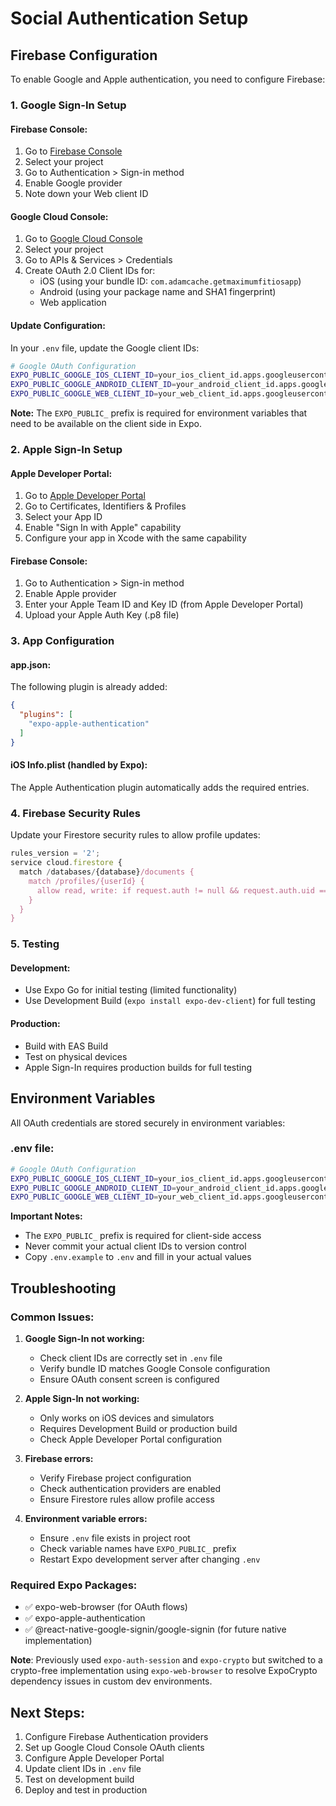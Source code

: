 # Social Authentication Setup

## Firebase Configuration

To enable Google and Apple authentication, you need to configure Firebase:

### 1. Google Sign-In Setup

#### Firebase Console:
1. Go to [Firebase Console](https://console.firebase.google.com)
2. Select your project
3. Go to Authentication > Sign-in method
4. Enable Google provider
5. Note down your Web client ID

#### Google Cloud Console:
1. Go to [Google Cloud Console](https://console.cloud.google.com)
2. Select your project
3. Go to APIs & Services > Credentials
4. Create OAuth 2.0 Client IDs for:
   - iOS (using your bundle ID: `com.adamcache.getmaximumfitiosapp`)
   - Android (using your package name and SHA1 fingerprint)
   - Web application

#### Update Configuration:
In your `.env` file, update the Google client IDs:

```bash
# Google OAuth Configuration
EXPO_PUBLIC_GOOGLE_IOS_CLIENT_ID=your_ios_client_id.apps.googleusercontent.com
EXPO_PUBLIC_GOOGLE_ANDROID_CLIENT_ID=your_android_client_id.apps.googleusercontent.com
EXPO_PUBLIC_GOOGLE_WEB_CLIENT_ID=your_web_client_id.apps.googleusercontent.com
```

**Note:** The `EXPO_PUBLIC_` prefix is required for environment variables that need to be available on the client side in Expo.

### 2. Apple Sign-In Setup

#### Apple Developer Portal:
1. Go to [Apple Developer Portal](https://developer.apple.com)
2. Go to Certificates, Identifiers & Profiles
3. Select your App ID
4. Enable "Sign In with Apple" capability
5. Configure your app in Xcode with the same capability

#### Firebase Console:
1. Go to Authentication > Sign-in method
2. Enable Apple provider
3. Enter your Apple Team ID and Key ID (from Apple Developer Portal)
4. Upload your Apple Auth Key (.p8 file)

### 3. App Configuration

#### app.json:
The following plugin is already added:
```json
{
  "plugins": [
    "expo-apple-authentication"
  ]
}
```

#### iOS Info.plist (handled by Expo):
The Apple Authentication plugin automatically adds the required entries.

### 4. Firebase Security Rules

Update your Firestore security rules to allow profile updates:

```javascript
rules_version = '2';
service cloud.firestore {
  match /databases/{database}/documents {
    match /profiles/{userId} {
      allow read, write: if request.auth != null && request.auth.uid == userId;
    }
  }
}
```

### 5. Testing

#### Development:
- Use Expo Go for initial testing (limited functionality)
- Use Development Build (`expo install expo-dev-client`) for full testing

#### Production:
- Build with EAS Build
- Test on physical devices
- Apple Sign-In requires production builds for full testing

## Environment Variables

All OAuth credentials are stored securely in environment variables:

### .env file:
```bash
# Google OAuth Configuration
EXPO_PUBLIC_GOOGLE_IOS_CLIENT_ID=your_ios_client_id.apps.googleusercontent.com
EXPO_PUBLIC_GOOGLE_ANDROID_CLIENT_ID=your_android_client_id.apps.googleusercontent.com
EXPO_PUBLIC_GOOGLE_WEB_CLIENT_ID=your_web_client_id.apps.googleusercontent.com
```

**Important Notes:**
- The `EXPO_PUBLIC_` prefix is required for client-side access
- Never commit your actual client IDs to version control
- Copy `.env.example` to `.env` and fill in your actual values

## Troubleshooting

### Common Issues:

1. **Google Sign-In not working:**
   - Check client IDs are correctly set in `.env` file
   - Verify bundle ID matches Google Console configuration
   - Ensure OAuth consent screen is configured

2. **Apple Sign-In not working:**
   - Only works on iOS devices and simulators
   - Requires Development Build or production build
   - Check Apple Developer Portal configuration

3. **Firebase errors:**
   - Verify Firebase project configuration
   - Check authentication providers are enabled
   - Ensure Firestore rules allow profile access

4. **Environment variable errors:**
   - Ensure `.env` file exists in project root
   - Check variable names have `EXPO_PUBLIC_` prefix
   - Restart Expo development server after changing `.env`

### Required Expo Packages:
- ✅ expo-web-browser (for OAuth flows)
- ✅ expo-apple-authentication
- ✅ @react-native-google-signin/google-signin (for future native implementation)

**Note**: Previously used `expo-auth-session` and `expo-crypto` but switched to a crypto-free implementation using `expo-web-browser` to resolve ExpoCrypto dependency issues in custom dev environments.

## Next Steps:

1. Configure Firebase Authentication providers
2. Set up Google Cloud Console OAuth clients  
3. Configure Apple Developer Portal
4. Update client IDs in `.env` file
5. Test on development build
6. Deploy and test in production
